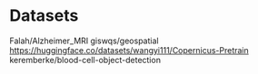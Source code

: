 # Datasets

Falah/Alzheimer_MRI
giswqs/geospatial
https://huggingface.co/datasets/wangyi111/Copernicus-Pretrain
keremberke/blood-cell-object-detection